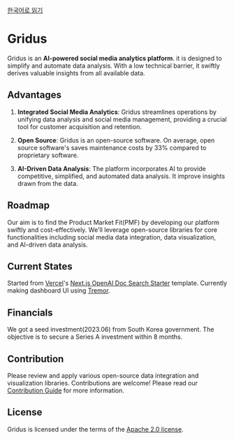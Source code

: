 [한국어로 읽기](README-KR.md)

# Gridus
Gridus is an **AI-powered social media analytics platform**. it is designed to simplify and automate data analysis. With a low technical barrier, it swiftly derives valuable insights from all available data.

## Advantages
1. **Integrated Social Media Analytics**: Gridus streamlines operations by unifying data analysis and social media management, providing a crucial tool for customer acquisition and retention.

2. **Open Source**: Gridus is an open-source software. On average, open source software's saves maintenance costs by 33% compared to proprietary software.

3. **AI-Driven Data Analysis**: The platform incorporates AI to provide competitive, simplified, and automated data analysis. It improve insights drawn from the data.

## Roadmap
Our aim is to find the Product Market Fit(PMF) by developing our platform swiftly and cost-effectively. We'll leverage open-source libraries for core functionalities including social media data integration, data visualization, and AI-driven data analysis.

## Current States
Started from [Vercel](https://vercel.com/)'s [Next.js OpenAI Doc Search Starter](https://vercel.com/templates/next.js/nextjs-openai-doc-search-starter) template. Currently making dashboard UI using [Tremor](https://www.tremor.so/).

## Financials
We got a seed investment(2023.06) from South Korea government. The objective is to secure a Series A investment within 8 months.

## Contribution
Please review and apply various open-source data integration and visualization libraries. 
Contributions are welcome! Please read our [Contribution Guide](CONTRIBUTING.md) for more information.

## License
Gridus is licensed under the terms of the [Apache 2.0 license](LICENSE).
